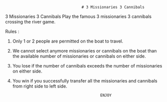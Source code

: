                                       # 3 Missionaries 3 Cannibals

3 Missionaries 3 Cannibals
Play the famous 3 missionaries 3 cannibals crossing the river game.

Rules :
1) Only 1 or 2 people are permitted on the boat to travel.
2) We cannot select anymore missionaries or cannibals on the boat than the available number of missionaries or cannibals on either side.
3) You lose if the number of cannibals exceeds the number of missionaries on either side.
4) You win if you successfully transfer all the missionaries and cannibals from right side to left side.


                                              ENJOY

